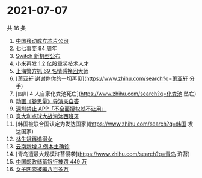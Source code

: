 # 2021-07-07

共 16 条

<!-- BEGIN -->
<!-- 最后更新时间 Wed Jul 07 2021 14:07:36 GMT+0800 (China Standard Time) -->

1. [中国移动成立芯片公司](https://www.zhihu.com/search?q=中国移动)
2. [七七事变 84 周年](https://www.zhihu.com/search?q=七七事变)
3. [Switch 新机型公布](https://www.zhihu.com/search?q=switch)
4. [小米再发 1.2 亿股重奖技术人才](https://www.zhihu.com/search?q=小米)
5. [上海警方抓 69 名情感挽回大师](https://www.zhihu.com/search?q=情感挽回)
6. [萧亚轩 谢谢你你的一切再见](https://www.zhihu.com/search?q=萧亚轩 分手)
7. [四川 4 人自家化粪池死亡](https://www.zhihu.com/search?q=化粪池 坠亡)
8. [动画《眷思量》导演亲自答](https://www.zhihu.com/search?q=眷思量)
9. [深圳禁止 APP「不全面授权就不让用」](https://www.zhihu.com/search?q=大数据杀熟)
10. [意大利点球大战淘汰西班牙](https://www.zhihu.com/search?q=意大利队)
11. [韩国被联合国认定为发达国家](https://www.zhihu.com/search?q=韩国 发达国家)
12. [林生斌再婚得女](https://www.zhihu.com/search?q=林生斌)
13. [云南新增 3 例本土确诊](https://www.zhihu.com/search?q=云南疫情)
14. [青岛遭最大规模浒苔侵袭](https://www.zhihu.com/search?q=青岛 浒苔)
15. [中国邮政储蓄银行被罚 449 万](https://www.zhihu.com/search?q=中国邮政储蓄银行)
16. [女子网恋被骗八百多万](https://www.zhihu.com/search?q=网恋被骗)

<!-- END -->
